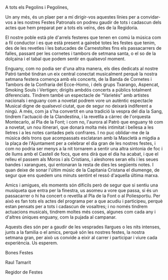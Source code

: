 A tots els Pegolins i Pegolines,

Un any més, és un plaer per a mí dirigir-vos aquestes línies per a convidar-vos a les nostres Festes Patronals on podreu gaudir de tots i cadascun dels actes que hem preparat per a tots els veïns, des de la Regidoria.

El nostre poble està ple d'arrels festeres que tenen en comú la música com a fil conductor i es que està present a gairebé totes les festes que tenim, des de les revetles i les batucades de Carnestoltes fins els passacarrers de falles, passant per les cornetes i tambors de setmana santa, o el so de la dolçaina i el tabal que podem sentir en qualsevol moment.

Enguany, com no podia ser d'una altra manera, els dies dedicats al nostre Patró també tindran un eix central conectat musicalment perquè la nostra setmana festera comença amb els concerts, de la Banda de Cornetes i Tambors de la Confraria del Ecce-Homo,  i dels grups Txarango, Aspencat, Smoking Souls i Vertigen; dirigits ambdós concerts a públics totalment diferenciats. Tindrem també un espectacle de “Varietés” amb artistes nacionals i enguany com a novetat podrem vore un autèntic espectacle Musical digne de qualsevol ciutat, que de segur no deixarà indiferent a ningú. A més, com ja s'ha convertit en una tradició la vespra del dia la Sang, tindrem l'actuació de la Clandestina, i la revetlla a càrrec de l'orquesta Montecarlo, al Pla de la Font; i com no, l'aurora al Patrò que enguany tè com a novetat, un nou itinerari, que donarà molta més intimitat i bellesa a les lletres i a les notes cantades pels confrares. I no puc oblidar-me de la música dels trons que acompassats esclataran amb la Mascletà a migdia a la plaça de l'Ajuntament per a celebrar el dia gran de les nostres festes, i com no podria ser menys a la nit tornarem a sentir una altra sintonia de foc i de llums amb el Castell de focs, que ens dirà que el dia ha acabat, i que el relleu el passem als Moros i als Cristians, i aleshores seran ells i les seues bandes i xarangues, qui entonaran la resta de dies les següents notes. I quan deixe de sonar l'últim músic de la Capitania Cristana el diumenge, de segur que ens quedem uns minuts sentint el ressó d'aquella última marxa.

Amics i amigues, els moments són díficils però de segur que si sentiu una musiqueta que entra per   la finestra, us asomeu a vore que passa, si és un passacarrer o hi ha concert o revetlla al Pla de la Font o al Poliesportiu. Per això es fan tots els actes del programa per a que acudiu i participeu, perquè estan pensats per a tots i cadascun de vosaltres; i no només tindrem actuacions musicals, tindrem moltes més coses, algunes com cada any i d'altres úniques enguany, com la pujada al campanar.

Aquests dies són per a gaudir de les vesprades llargues o les nits intenses, junts a la familia o el amics, perquè són les nostres festes, la nostra setmana gran, per això us convide a eixir al carrer i participar i viure cada experiència. Us esperem.


Bones Festes

Raul Tamarit

Regidor de Festes